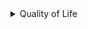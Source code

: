 <details>
  
  <summary>Quality of Life</summary>
  &#10240;

#### [Appearance Change Unlocker](https://www.nexusmods.com/cyberpunk2077/mods/3850) by [PotatoOfDoom1337](https://www.nexusmods.com/cyberpunk2077/users/114609908)

Allows saving and loading of character presets during character creation and unlocks all options in the mirror menu to customize your character

#### [Clear Skill Checks](https://www.nexusmods.com/cyberpunk2077/mods/2805) by [RMK](https://www.nexusmods.com/cyberpunk2077/users/84555803)

Shows you what attribute level you needed for conversation skill checks that you pass rather than your current attribute level

#### [Custom Quickslots](https://www.nexusmods.com/cyberpunk2077/mods/3096) by [RMK](https://www.nexusmods.com/cyberpunk2077/users/84555803)

Provides the ability to add new quickslots to the bottom of the screen for consumables, grenades, and cyberware abilities

#### [Faster Checkpoints](https://www.nexusmods.com/cyberpunk2077/mods/9724) by [Deceptious](https://www.nexusmods.com/cyberpunk2077/users/4035601)

Reduces the time to pass through the Dogtown vehicle checkpoint by about 66%

#### [Faster Iguana Hatch](https://www.nexusmods.com/cyberpunk2077/mods/5112) by [DJ_Kovrik](https://www.nexusmods.com/cyberpunk2077/users/100354)

Reduces the egg hatching period from 90 days to 10

#### [Faster Vehicle Knockback Animation](https://www.nexusmods.com/cyberpunk2077/mods/5431) by [JohnsonsStuff](https://www.nexusmods.com/cyberpunk2077/users/49231818)

V gets up slightly faster when struck down by a car

#### [Quick Message Exit](https://www.nexusmods.com/cyberpunk2077/mods/9377) by [anygoodname](https://www.nexusmods.com/cyberpunk2077/users/105393778)

You can close both a message and and the phone app with one key

#### [Hide Read Shards](https://www.nexusmods.com/cyberpunk2077/mods/2820) by [DJ_Kovrik](https://www.nexusmods.com/cyberpunk2077/users/100354)

Removes placed shards which you have already read without affecting important quest shards

#### [Instant Wardrobe](https://www.nexusmods.com/cyberpunk2077/mods/6550) by [Spicy](https://www.nexusmods.com/cyberpunk2077/users/4892301)

Removes the loading bar when opening the wardrobe

#### [Kiroshi Optics Night Vision Mod](https://www.nexusmods.com/cyberpunk2077/mods/8326) by [keanuWheeze](https://www.nexusmods.com/cyberpunk2077/users/77476393)

Adds a night vision mode to the Kiroshi optics implant

#### [Longer Car Delivery Timers](https://www.nexusmods.com/cyberpunk2077/mods/9735) by [Deceptious](https://www.nexusmods.com/cyberpunk2077/users/4035601)

Increases the delivery time window by 25% for the repeatable courier missions

#### [More Climbable Objects](https://www.nexusmods.com/cyberpunk2077/mods/7043) by [SOSUINEPSIXUYU](https://www.nexusmods.com/cyberpunk2077/users/75442863)

Allows the player to climb more objects

#### [No Intro Videos](https://www.nexusmods.com/cyberpunk2077/mods/533) by [DJ_Kovrik](https://www.nexusmods.com/cyberpunk2077/users/100354)

No more logos and wasted time, removes some of the intro videos to the game

#### [No Walk Auto Disable](https://www.nexusmods.com/cyberpunk2077/mods/3966) by [sjbox](https://www.nexusmods.com/cyberpunk2077/mods/3966)

Removes a couple of additional ways that the walk toggle can be auto disabled that were missing in [Movement Unclunkifier](https://www.nexusmods.com/cyberpunk2077/mods/9899)

#### [Only Smartweapon Crosshairs](https://www.nexusmods.com/cyberpunk2077/mods/5434) by [keanuWheeze](https://www.nexusmods.com/cyberpunk2077/users/77476393)

Disables the crosshair for all weapons except smart weapons with some exceptions where reasonable

#### [Relic Effect Periods](https://www.nexusmods.com/cyberpunk2077/mods/5113) by [DJ_Kovrik](https://www.nexusmods.com/cyberpunk2077/users/100354)

Increases the time between relic sickness events

#### [Sensible Time Bomb](https://www.nexusmods.com/cyberpunk2077/mods/10575) by [Seijax](https://www.nexusmods.com/cyberpunk2077/users/53009476)

The 'Ticking Time Bomb' perk will only trigger its explosion if you are in combat at the end of its delay

#### [Simple Flashlight](https://www.nexusmods.com/cyberpunk2077/mods/2913) by [keanuWheeze](https://www.nexusmods.com/cyberpunk2077/users/77476393)

Adds a toggleable flashlight to the game

#### [Smarter Scrapper](https://www.nexusmods.com/cyberpunk2077/mods/2687) by [DJ_Kovrik](https://www.nexusmods.com/cyberpunk2077/users/100354)

Adds optional auto disassembling that is configurable, can be enabled in the Mod Settings menu

  &#10240;
  
</details>
